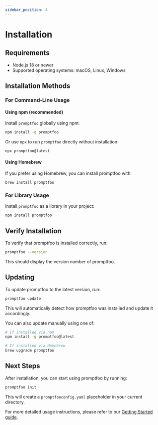 ```yaml
---
sidebar_position: 4
---
```


# Installation

## Requirements

- Node.js 18 or newer
- Supported operating systems: macOS, Linux, Windows

## Installation Methods

### For Command-Line Usage

#### Using npm (recommended)

Install `promptfoo` globally using npm:

```sh
npm install -g promptfoo
```

Or use `npx` to run `promptfoo` directly without installation:

```sh
npx promptfoo@latest
```

#### Using Homebrew

If you prefer using Homebrew, you can install promptfoo with:

```sh
brew install promptfoo
```

### For Library Usage

Install `promptfoo` as a library in your project:

```sh
npm install promptfoo
```

## Verify Installation

To verify that promptfoo is installed correctly, run:

```sh
promptfoo --version
```

This should display the version number of promptfoo.

## Updating

To update promptfoo to the latest version, run:

```sh
promptfoo update
```

This will automatically detect how promptfoo was installed and update it accordingly.

You can also update manually using one of:

```sh
# If installed via npm
npm install -g promptfoo@latest

# If installed via Homebrew
brew upgrade promptfoo
```

## Next Steps

After installation, you can start using promptfoo by running:

```sh
promptfoo init
```

This will create a `promptfooconfig.yaml` placeholder in your current directory.

For more detailed usage instructions, please refer to our [Getting Started guide](./getting-started.md).
